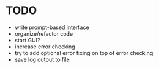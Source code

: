 # TODO

- write prompt-based interface
- organize/refactor code
- start GUI?
- increase error checking
- try to add optional error fixing on top of error checking
- save log output to file
